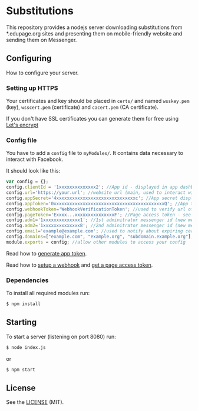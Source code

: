 # Substitutions

This repository provides a nodejs server downloading substitutions from *.edupage.org sites and presenting them on mobile-friendly website and sending them on Messenger.

## Configuring

How to configure your server.

### Setting up HTTPS

Your certificates and key should be placed in `certs/` and named `wsskey.pem` (key), `wsscert.pem` (certificate) and `cacert.pem` (CA certificate).

If you don't have SSL certificates you can generate them for free using [Let's encrypt](https://letsencrypt.org/)

### Config file

You have to add a `config` file to `myModules/`. It contains data necessary to interact with Facebook.

It should look like this:

```javascript
var config = {};
config.clientId = '1xxxxxxxxxxxxxx2'; //App id - displayed in app dashboard on developers.facebook.com
config.url='https://your.url'; //website url (main, used to interact with Facebook)
config.appSecret='4xxxxxxxxxxxxxxxxxxxxxxxxxxxxxxc'; //App secret displayed in app dashboard
config.appToken='0xxxxxxxxxxxxxxxxxxxxxxxxxxxxxxxxxxxxxxxxxxQ'; //App token - see below
config.webhookToken='WebhookVerificationToken'; //used to verify url of your webhook - more below
config.pageToken='Exxxx...xxxxxxxxxxxxxxxF'; //Page access token - see below
config.adm1='1xxxxxxxxxxxxxx1'; //1st adminitrator messenger id (new message and new user notifications)
config.adm2='1xxxxxxxxxxxxxx8'; //2nd adminitrator messenger id (new message notifications)
config.email='example@example.com'; //used to notify about expiring certificates
config.domains=["example.com", "example.org", "subdomain.example.org"]; //domains for which certificates will be used (check auto-sni on GitHub)
module.exports = config; //allow other modules to access your config
```

Read how to [generate app token](https://developers.facebook.com/docs/facebook-login/access-tokens#apptokens).

Read how to [setup a webhook](https://developers.facebook.com/docs/messenger-platform/guides/setup#webhook_setup) and [get a page access token](https://developers.facebook.com/docs/messenger-platform/guides/setup#page_access_token).

### Dependencies

To install all required modules run:
```bash
$ npm install
```

## Starting

To start a server (listening on port 8080) run:
```bash
$ node index.js
```
or 
```bash
$ npm start
```

## License

See the [LICENSE](LICENSE.md) (MIT).
